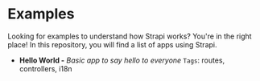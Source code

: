 # Examples

Looking for examples to understand how Strapi works? You're in the right place! In this repository, you will find a list of apps using Strapi.

- **Hello World -** *Basic app to say hello to everyone*
   `Tags`: routes, controllers, i18n
